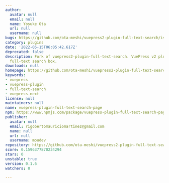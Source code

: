```yaml
---
author:
  avatar: null
  email: null
  name: Yosuke Ota
  url: null
  username: null
bugs: https://github.com/ota-meshi/vuepress2-plugin-full-text-search/issues
category: plugins
date: '2022-05-15T06:05:42.617Z'
deprecated: false
description: Fork of vuepress2-plugin-full-text-search. VuePress v2 plugin that adds
  full-text search box.
downloads: null
homepage: https://github.com/ota-meshi/vuepress2-plugin-full-text-search#readme
keywords:
- vuepress
- vuepress-plugin
- full-text-search
- vuepress-next
license: null
maintainers: null
name: vuepress-plugin-full-text-search-page
npm: https://www.npmjs.com/package/vuepress-plugin-full-text-search-page
publisher:
  avatar: null
  email: rigobertomauriciomartinez@gmail.com
  name: null
  url: null
  username: moudev
repository: https://github.com/ota-meshi/vuepress2-plugin-full-text-search
score: 0.1596377870234294
stars: 0
unstable: true
version: 0.1.6
watchers: 0

---
```


